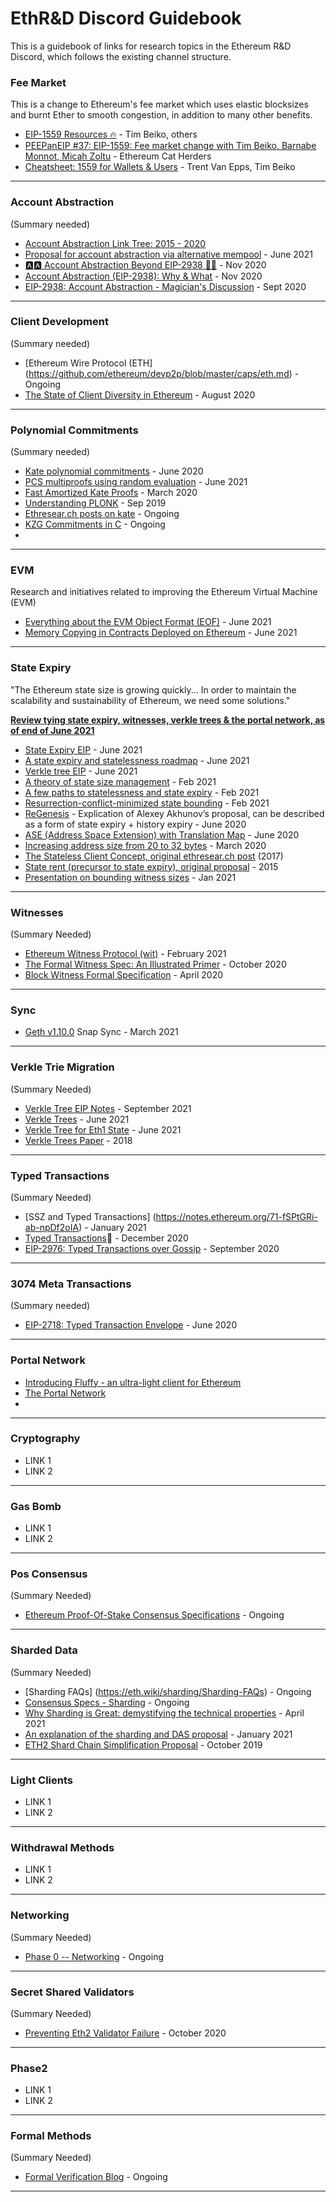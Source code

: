 # EthR&D Discord Guidebook
This is a guidebook of links for research topics in the Ethereum R&amp;D Discord, which follows the existing channel structure.

### Fee Market
This is a change to Ethereum's fee market which uses elastic blocksizes and burnt Ether to smooth congestion, in addition to many other benefits.
- [EIP-1559 Resources 🔥](https://hackmd.io/@timbeiko/1559-resources) - Tim Beiko, others
- [PEEPanEIP #37: EIP-1559: Fee market change with Tim Beiko, Barnabe Monnot, Micah Zoltu](https://www.youtube.com/watch?v=AC1FS3LmoT4&list=PL4cwHXAawZxqu0PKKyMzG_3BJV_xZTi1F) - Ethereum Cat Herders
- [Cheatsheet: 1559 for Wallets & Users](https://hackmd.io/4YVYKxxvRZGDto7aq7rVkg?view) - Trent Van Epps, Tim Beiko
---
### Account Abstraction 
(Summary needed)
- [Account Abstraction Link Tree: 2015 - 2020](https://hackmd.io/@matt/r1neQ_B38)
- [Proposal for account abstraction via alternative mempool](https://notes.ethereum.org/@vbuterin/alt_abstraction) - June 2021
- [🅰️🅰️ Account Abstraction Beyond EIP-2938 🧵🎉](https://hackmd.io/@SamWilsn/S1UQDOzBv#Read-write-Calls) - Nov 2020
- [Account Abstraction (EIP-2938): Why & What](https://our.status.im/account-abstraction-eip-2938/) - Nov 2020
- [EIP-2938: Account Abstraction - Magician's Discussion](https://ethereum-magicians.org/t/eip-2938-account-abstraction/4630) - Sept 2020
---
### Client Development
(Summary needed)
- [Ethereum Wire Protocol (ETH] (https://github.com/ethereum/devp2p/blob/master/caps/eth.md) - Ongoing
- [The State of Client Diversity in Ethereum](https://medium.com/ethereum-cat-herders/the-state-of-client-diversity-in-ethereum-2ca915a3d768) - August 2020
---
### Polynomial Commitments
(Summary needed)
- [Kate polynomial commitments](https://dankradfeist.de/ethereum/2020/06/16/kate-polynomial-commitments.html) - June 2020
- [PCS multiproofs using random evaluation](https://dankradfeist.de/ethereum/2021/06/18/pcs-multiproofs.html) - June 2021
- [Fast Amortized Kate Proofs](https://github.com/khovratovich/Kate/blob/master/Kate_amortized.pdf) - March 2020
- [Understanding PLONK](https://vitalik.ca/general/2019/09/22/plonk.html) - Sep 2019
- [Ethresear.ch posts on kate](https://ethresear.ch/search?q=kate) - Ongoing
- [KZG Commitments in C](https://github.com/benjaminion/c-kzg) - Ongoing
- 
---
### EVM
Research and initiatives related to improving the Ethereum Virtual Machine (EVM)
- [Everything about the EVM Object Format (EOF)](https://notes.ethereum.org/@ipsilon/evm-object-format-overview) - June 2021
- [Memory Copying in Contracts Deployed on Ethereum](https://notes.ethereum.org/@ipsilon/evm-mcopy-analysis) - June 2021
---
### State Expiry
"The Ethereum state size is growing quickly... In order to maintain the scalability and sustainability of Ethereum, we need some solutions."

**[Review tying state expiry, witnesses, verkle trees & the portal network, as of end of June 2021](state-expiry/README.md)**

- [State Expiry EIP](https://notes.ethereum.org/@vbuterin/state_expiry_eip) - June 2021
- [A state expiry and statelessness roadmap](https://notes.ethereum.org/@vbuterin/verkle_and_state_expiry_proposal) - June 2021
- [Verkle tree EIP](https://notes.ethereum.org/@vbuterin/verkle_tree_eip) - June 2021
- [A theory of state size management](https://hackmd.io/@vbuterin/state_size_management) - Feb 2021
- [A few paths to statelessness and state expiry](https://hackmd.io/@vbuterin/state_expiry_paths) - Feb 2021
- [Resurrection-conflict-minimized state bounding](https://ethresear.ch/t/resurrection-conflict-minimized-state-bounding-take-2/8739) - Feb 2021
- [ReGenesis](https://medium.com/@mandrigin/regenesis-explained-97540f457807) - Explication of Alexey Akhunov’s proposal, can be described as a form of state expiry + history expiry - June 2020
- [ASE (Address Space Extension) with Translation Map](https://notes.ethereum.org/@ipsilon/address-space-extension-exploration) - June 2020
- [Increasing address size from 20 to 32 bytes](https://ethereum-magicians.org/t/increasing-address-size-from-20-to-32-bytes/5485) - March 2020
- [The Stateless Client Concept, original ethresear.ch post](https://ethresear.ch/t/the-stateless-client-concept/172) (2017) 
- [State rent (precursor to state expiry), original proposal](https://github.com/ethereum/EIPs/issues/35) - 2015
- [Presentation on bounding witness sizes](https://www.youtube.com/watch?v=qQpvkxKso2E) - Jan 2021

---
### Witnesses
(Summary Needed)

- [Ethereum Witness Protocol (wit)](https://github.com/ethereum/devp2p/blob/master/caps/wit.md) - February 2021
- [The Formal Witness Spec: An Illustrated Primer](https://notes.ethereum.org/bjRBM5IxQQOgqp7bez15xQ) - October 2020
- [Block Witness Formal Specification](https://github.com/ethereum/portal-network-specs/blob/change-goals-structure/witness.md) - April 2020

---
### Sync
- [Geth v1.10.0](https://blog.ethereum.org/2021/03/03/geth-v1-10-0/) Snap Sync - March 2021
---
### Verkle Trie Migration
(Summary Needed)

- [Verkle Tree EIP Notes](https://notes.ethereum.org/@vbuterin/verkle_tree_eip#Verkle-tree-definition) - September 2021
- [Verkle Trees](https://vitalik.ca/general/2021/06/18/verkle.html) - June 2021
- [Verkle Tree for Eth1 State](https://dankradfeist.de/ethereum/cryptography/2021/06/18/verkle-trie-for-eth1.html) - June 2021
- [Verkle Trees Paper](https://math.mit.edu/research/highschool/primes/materials/2018/Kuszmaul.pdf) - 2018

---
### Typed Transactions
(Summary Needed)

- [SSZ and Typed Transactions] (https://notes.ethereum.org/71-fSPtGRi-ab-npDf2oIA) - January 2021
- [Typed Transactions](https://notes.ethereum.org/Ck-KDLVaQgCHBMfeIhZTcQ) - December 2020
- [EIP-2976: Typed Transactions over Gossip](https://eips.ethereum.org/EIPS/eip-2976) - September 2020

---
### 3074 Meta Transactions
(Summary needed)

- [EIP-2718: Typed Transaction Envelope](https://eips.ethereum.org/EIPS/eip-2718) - June 2020

---
### Portal Network
- [Introducing Fluffy - an ultra-light client for Ethereum](https://our.status.im/nimbus-fluffly/)
- [The Portal Network](https://github.com/ethereum/stateless-ethereum-specs/blob/master/portal-network.md)
- 
---
### Cryptography
- LINK 1
- LINK 2
---
### Gas Bomb
- LINK 1
- LINK 2
---
### Pos Consensus
(Summary Needed)

- [Ethereum Proof-Of-Stake Consensus Specifications](https://github.com/ethereum/consensus-specs) - Ongoing

---
### Sharded Data
(Summary Needed)

- [Sharding FAQs] (https://eth.wiki/sharding/Sharding-FAQs) - Ongoing
- [Consensus Specs - Sharding](https://github.com/ethereum/consensus-specs/tree/dev/specs/sharding) - Ongoing
- [Why Sharding is Great: demystifying the technical properties](https://vitalik.ca/general/2021/04/07/sharding.html) - April 2021
- [An explanation of the sharding and DAS proposal](https://hackmd.io/@vbuterin/sharding_proposal) - January 2021
- [ETH2 Shard Chain Simplification Proposal](https://notes.ethereum.org/@vbuterin/HkiULaluS) - October 2019

---
### Light Clients
- LINK 1
- LINK 2
---
### Withdrawal Methods
- LINK 1
- LINK 2
---
### Networking
(Summary Needed)

- [Phase 0 -- Networking](https://github.com/ethereum/consensus-specs/blob/dev/specs/phase0/p2p-interface.md) - Ongoing

---
### Secret Shared Validators
(Summary Needed)

- [Preventing Eth2 Validator Failure](https://notes.ethereum.org/@adiasg/preventing-eth2-validator-failure) - October 2020

---
### Phase2
- LINK 1
- LINK 2
---
### Formal Methods
(Summary Needed)

- [Formal Verification Blog](https://fv.ethereum.org/) - Ongoing

---
